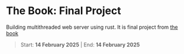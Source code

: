 ﻿# The Book: Final Project

Building multithreaded web server using rust. It is final project
from [the book](https://rust-book.cs.brown.edu/ch21-00-final-project-a-web-server.html)

> Start: **14 February 2025** | End: **14 February 2025**
